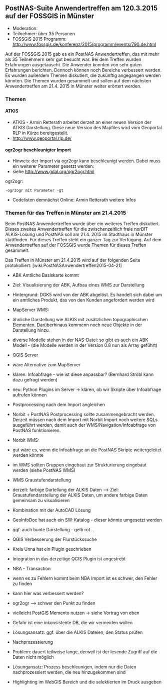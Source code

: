 ## PostNAS-Suite Anwendertreffen am 120.3.2015 auf der FOSSGIS in Münster


- Moderation: 
- Teilnehmer: über 35 Personen
- FOSSGIS 2015 Programm: http://www.fossgis.de/konferenz/2015/programm/events/790.de.html

Auf der FOSSGIS 2015 gab es ein PostNAS Anwendertreffen, das mit mehr als 35 Teilnehmern sehr gut besucht war. Bei dem Treffen wurden Erfahrungen ausgetauscht. Die Anwender konnten von sehr guten Erfahrungen berichten. Dennoch können noch Bereiche verbessert werden. Es wurden außerdem Themen diskutiert, die zukünftig angegangen werden könnten. Die Themen wurden gesammelt und sollen auf dem nächsten Anwendertreffen am 21.4. 2015 in Münster weiter erörtert werden.

### Themen 

#### ATKIS
- ATKIS - Armin Retterath arbeitet derzeit an einer neuen Version der ATKIS Darstellung. Diese neue Version des Mapfiles wird vom Geoportal RLP in Kürze bereitgestellt.
- http://www.geoportal.rlp.de/

#### ogr2ogr beschleunigter Import 
- Hinweis: der Import via ogr2ogr kann beschleunigt werden. Dabei muss ein weiterer Parameter gesetzt werden:
- siehe http://www.gdal.org/ogr2ogr.html

ogr2ogr:

    -ogr2ogr mit Parameter -gt 


- Codelisten demnächst Online: Armin Retterath weitere Infos


### Themen für das Treffen in Münster am 21.4.2015 
Beim PostNAS Anwendertreffen wurde über ein weiteres Treffen diskutiert. Dieses zweites Anwendertreffen für die zwischenzeitlich freie norBIT ALKIS-Lösung und PostNAS soll am 21.4. 2015 im Stadthaus in Münster stattfinden. Für dieses Treffen steht ein ganzer Tag zur Verfügung. Auf dem Anwendertreffen auf der FOSSGIS wurde Themen für dieses Treffen gesammelt.

Das Treffen in Münster am 21.4.2015 wird auf der folgenden Seite protokolliert: [wiki:PostNASAnwendertreffen2015-04-21]

- ABK Amtliche Basiskarte kommt
 - Ziel: Visualisierung der ABK, Aufbau eines WMS zur Darstellung
 - Hintergrund: DGK5 wird von der ABK abgelöst. Es handelt sich dabei um ein amtliches Produkt, das von den Kunden angefordert werden wird
 - MapServer WMS: 
  - ähnliche Darstellung wie ALKIS mit zusätzlichen topographischen Elementen. Darüberhinaus kommenn noch neue Objekte in der Darstellung hinzu. 
 - diverse Modelle stehen in der NAS-Datei: so gibt es auch ein ABK Modell - (die Modelle werden in der Version 0.8  nun als Array geführt)
  

- QGIS Server
 - wäre Alternative zum MapServer
 - klären: Infoabfrage - wie ist diese anpassbar? (Bernhard Ströbl kann dazu gefragt werden)
 - neu: Python Plugins im Server -> klären, ob wir Skripte über Infoabfrage aufrufen können


- Postprocessing nach dem Import angleichen
 - Norbit + PostNAS Postprocessing sollte zusammengebracht werden. Derzeit müssen nach dem Import mit Norbit Import noch weitere SQLs ausgeführt werden, damit auch der WMS/Navigation/Infoabfrage von PostNAS funktionieren.


- Norbit WMS: 
 - gut wäre es, wenn die Infoabfrage an die PostNAS Skripte weitergeleitet werden könnte
 - im WMS sollten Gruppen eingebaut zur Strukturierung eingebaut werden (siehe PostNAS WMS)

- WMS Graustufendarstellung 
 - derzeit: farbige Dartellung der ALKIS Daten  --> Ziel: Graustufendarstellung der ALKIS Daten, um andere farbige Daten gemeinsam zu visualisieren
 - Kombination mit der AutoCAD Lösung 
 - GeoInfoDoc hat auch ein SW-Katalog - dieser könnte umgesetzt werden
 - ggf. auch bunte Darstellung - gelb rot ..


- QGIS Verbesserung der Flurstückssuche
 - Kreis Unna hat ein Plugin geschrieben
 - Integration in das derzeitige QGIS Plugin ist angestrebt


- NBA - Transaction
 - wenn es zu Fehlern kommt beim NBA Import ist es schwer, den Fehler zu finden
 - kann hier was verbessert werden? 
 - ogr2ogr --> schwer den Punkt zu finden
 - vielleicht PostGIS Memento nutzen -> siehe Vortrag von eben
 - Gefahr ist eine inkonsistente DB, die wir vermeiden wollen
 - Lösungsansatz: ggf. über die ALKIS Dateien, den Status prüfen

- Nachprozessierung
 - Problem: dauert teilweise lange, derweil ist der lesende Zugriff auf die Daten nicht möglich
 - Lösungansatz: Prozess beschleunigen, indem nur die Daten nachprozessiert werden, die neu hinzugekommen sind

- Highlighting im WebGIS Bereich und die selektierten im Druck ausgeben


